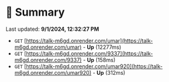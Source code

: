 # 📖 Summary
Last updated: **9/1/2024, 12:32:27 PM**

- `GET` [https://talk-m6gd.onrender.com/umar](https://talk-m6gd.onrender.com/umar) - **Up** (12277ms)
- `GET` [https://talk-m6gd.onrender.com/9337](https://talk-m6gd.onrender.com/9337) - **Up** (158ms)
- `GET` [https://talk-m6gd.onrender.com/umar920](https://talk-m6gd.onrender.com/umar920) - **Up** (312ms)
